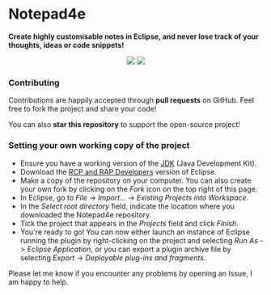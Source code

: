 # Notepad4e

**Create highly customisable notes in Eclipse, and never lose track of your thoughts, ideas or code snippets!**

<p align="center">
<img src ="http://images.jupload.fr/1475921583.png" />
<img src ="http://images.jupload.fr/1475927146.png" />
</p>

### Contributing

Contributions are happily accepted through **pull requests** on GitHub. Feel free to fork the project and share your code!

You can also **star this repository** to support the open-source project!

### Setting your own working copy of the project

* Ensure you have a working version of the [JDK](http://www.oracle.com/technetwork/java/javase/downloads/jdk8-downloads-2133151.html) (Java Development Kit).
* Download the [RCP and RAP Developers](https://eclipse.org/downloads/eclipse-packages/) version of Eclipse.
* Make a copy of the repository on your computer. You can also create your own fork by clicking on the *Fork* icon on the top right of this page.
* In Eclipse, go to *File* -> *Import...* -> *Existing Projects into Workspace*.
* In the *Select root directory* field, indicate the location where you downloaded the Notepad4e repository.
* Tick the project that appears in the *Projects* field and click *Finish*.
* You're ready to go! You can now either launch an instance of Eclipse running the plugin by right-clicking on the project and selecting *Run As* -> *Eclipse Application*, or you can export a plugin archive file by selecting *Export* -> *Deployable plug-ins and fragments*.
 
Please let me know if you encounter any problems by opening an Issue, I am happy to help.



